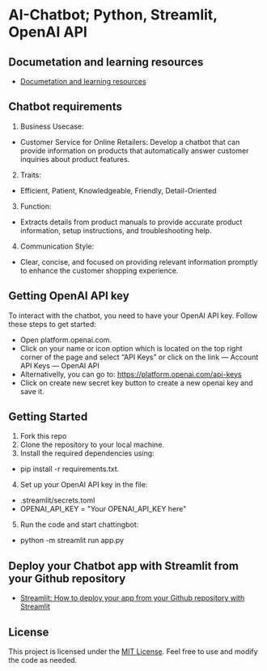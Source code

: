 # AI-Chatbot; Python, Streamlit, OpenAI API

## Documetation and learning resources
- [Documetation and learning resources](https://github.com/lindakovacs/AI-Chatbot/blob/main/pages/Documentation.py)

## Chatbot requirements 
1. Business Usecase: 
 - Customer Service for Online Retailers: Develop a chatbot that can provide information on products that automatically answer customer inquiries about product features.
2. Traits:
 - Efficient, Patient, Knowledgeable, Friendly, Detail-Oriented
3. Function:
 - Extracts details from product manuals to provide accurate product information, setup instructions, and troubleshooting help.
4. Communication Style:
 - Clear, concise, and focused on providing relevant information promptly to enhance the customer shopping experience.

## Getting OpenAI API key
To interact with the chatbot, you need to have your OpenAI API key. Follow these steps to get started:

- Open platform.openai.com.
- Click on your name or icon option which is located on the top right corner of the page and select “API Keys” or click on the link — Account API Keys — OpenAI API 
- Alternativelly, you can go to: https://platform.openai.com/api-keys 
- Click on create new secret key button to create a new openai key and save it.

## Getting Started
1. Fork this repo
2. Clone the repository to your local machine.
3. Install the required dependencies using:
 - pip install -r requirements.txt.
4. Set up your OpenAI API key in the file: 
 - .streamlit/secrets.toml  
 - OPENAI_API_KEY = "Your OPENAI_API_KEY here"
5. Run the code and start chattingbot: 
 - python -m streamlit run app.py

## Deploy your Chatbot app with Streamlit from your Github repository
- [Streamlit: How to deploy your app from your Github repository with Streamlit](https://medium.com/@alfredolhuissier/streamlit-how-to-deploy-your-ai-app-7a516548eb90)

## License
This project is licensed under the [MIT License](LICENSE). Feel free to use and modify the code as needed.